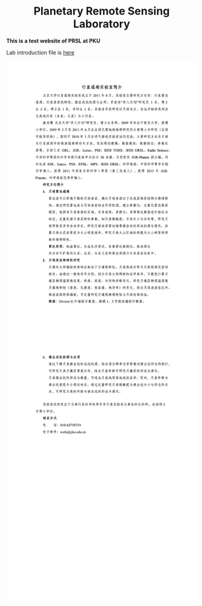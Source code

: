 <h1 align="center">Planetary Remote Sensing Laboratory</h1>

**This is a test website of PRSL at PKU**

Lab introduction file is [here](/files/intro.pdf)

![Lab intro1](/images/intro1.png)
![Lab intro2](/images/intro2.png)